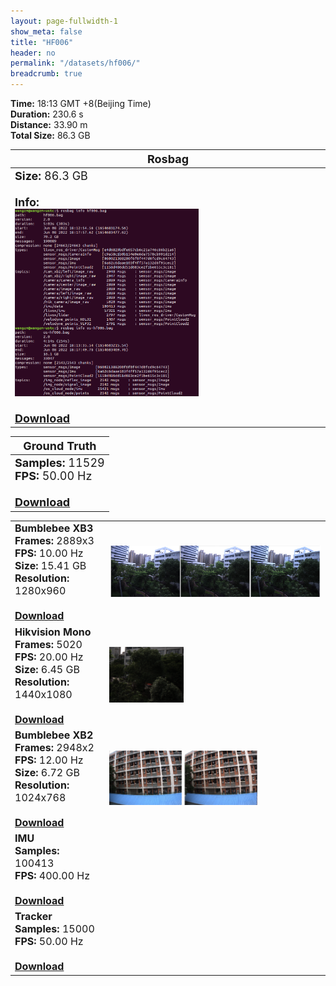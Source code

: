 ```yaml
---
layout: page-fullwidth-1
show_meta: false
title: "HF006"
header: no
permalink: "/datasets/hf006/"
breadcrumb: true
---
```

<b>Time:</b> 18:13 GMT +8(Beijing Time) <br>
<b>Duration:</b> 230.6 s<br>
<b>Distance:</b> 33.90 m<br>
<b>Total Size:</b> 86.3 GB<br>

<td>
 <table>
 <thead>
	<tr>
      <th><font size="4">Rosbag</font></th>
	</tr >
  </thead>
	<tr>
        <td width="90%">
            <font size="4">
                    <b>Size:</b> 86.3 GB<br>
                    <br>
                    <b>Info:</b><br>
                    <img src="/data_image/aerial_06/hf001_bag_info.png" width='60%'/><br>
                    <br>
                    <b><a href="https://rec.ustc.edu.cn/share/e6367680-9022-11ed-b423-f7009e5657be"><font size="4">Download</font></a></b>
            </font>
        </td>
    </tr>
</table>
</td>

<table>
 <thead>
	<tr>
      <th><font size="4">Ground Truth</font></th>
	</tr >
  </thead>
    <tr>
	    <td>
        <font size="4">
            <b>Samples:</b> 11529 <br>
            <b>FPS:</b> 50.00 Hz<br>
            <br>
            <b><a href="https://rec.ustc.edu.cn/share/e8375d80-931a-11ed-94a3-ddeb21a3d25d">Download</a></b>
        </font>
        </td>
	</tr >
</table>

<table>
	<tr>
	    <td width="30%">
        <font size="3">
            <b>Bumblebee XB3</b><br>
            <b>Frames:</b> 2889x3<br>
            <b>FPS:</b> 10.00 Hz<br>
            <b>Size:</b> 15.41 GB<br>
            <b>Resolution:</b> 1280x960<br>
            <br>
            <b><a href="https://rec.ustc.edu.cn/share/c48622e0-93c2-11ed-a400-a185d1b16bf7">Download</a></b>
        </font>
        </td>
        <td>
            <a href="https://rec.ustc.edu.cn/share/c48622e0-93c2-11ed-a400-a185d1b16bf7">
                <img src="/data_image/aerial_06/hf002_xb3.jpg" width='100%'/>
            </a>
        </td>
	</tr >
    <tr>
	    <td>
        <font size="3">
            <b>Hikvision Mono</b><br>
            <b>Frames:</b> 5020<br>
            <b>FPS:</b> 20.00 Hz<br>
            <b>Size:</b> 6.45 GB<br>
            <b>Resolution:</b> 1440x1080<br>
            <br>
            <b><a href="https://rec.ustc.edu.cn/share/1ad92330-93c3-11ed-8842-69026e400faa">Download</a></b>
        </font>
        </td>
        <td>
            <a href="https://rec.ustc.edu.cn/share/1ad92330-93c3-11ed-8842-69026e400faa">
                <img src="/data_image/aerial_06/hf002_hik_mono.png" width='35%'/>
            </a>
        </td>
	</tr >
	<tr>
	    <td>
        <font size="3">
            <b>Bumblebee XB2</b><br>
            <b>Frames:</b> 2948x2<br>
            <b>FPS:</b> 12.00 Hz<br>
            <b>Size:</b> 6.72 GB<br>
            <b>Resolution:</b> 1024x768<br>
            <br>
            <b><a href="https://rec.ustc.edu.cn/share/e89cef20-93c2-11ed-930a-8370df68c58b">Download</a></b>
        </font>
        </td>
        <td>
            <a href="https://rec.ustc.edu.cn/share/e89cef20-93c2-11ed-930a-8370df68c58b">
                <img src="/data_image/aerial_06/hf002_xb2.png" width='70%'/>
            </a>
        </td>
	</tr >
       <tr>
	    <td>
        <font size="3">
            <b>IMU</b><br>
            <b>Samples:</b> 100413 <br>
            <b>FPS:</b> 400.00 Hz<br>
            <br>
            <b><a href="https://rec.ustc.edu.cn/share/2c119640-1730-11ed-9e76-952aec53f34f">Download</a></b>
        </font>
        </td>
        <td>
            <a href="https://rec.ustc.edu.cn/share/2c119640-1730-11ed-9e76-952aec53f34f">
                <img src=" " width='70%'/>
            </a>
        </td>
	</tr >
    <tr>
	    <td>
        <font size="3">
            <b>Tracker</b><br>
            <b>Samples:</b> 15000 <br>
            <b>FPS:</b> 50.00 Hz<br>
            <br>
            <b><a href="https://rec.ustc.edu.cn/share/c5615ed0-93c3-11ed-ae33-e57a4600f8ee">Download</a></b>
        </font>
        </td>
        <td>
            <a href="https://rec.ustc.edu.cn/share/c5615ed0-93c3-11ed-ae33-e57a4600f8ee">
                <img src=" " width='70%'/>
            </a>
        </td>
	</tr >
</table>